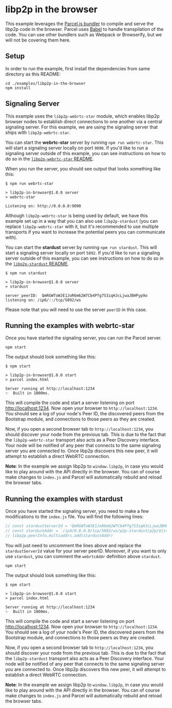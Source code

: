 # libp2p in the browser

This example leverages the [Parcel.js bundler](https://parceljs.org/) to compile and serve the libp2p code in the browser. Parcel uses [Babel](https://babeljs.io/) to handle transpilation of the code. You can use other bundlers such as Webpack or Browserify, but we will not be covering them here.

## Setup

In order to run the example, first install the dependencies from same directory as this README:

```
cd ./examples/libp2p-in-the-browser
npm install
```

## Signaling Server

This example uses the `libp2p-webrtc-star` module, which enables libp2p browser nodes to establish direct connections to one another via a central signaling server. For this example, we are using the signaling server that ships with `libp2p-webrtc-star`.

You can start the **webrtc-star** server by running `npm run webrtc-star`. This will start a signaling server locally on port `9090`. If you'd like to run a signaling server outside of this example, you can see instructions on how to do so in the [`libp2p-webrtc-star` README](https://github.com/libp2p/js-libp2p-webrtc-star).

When you run the server, you should see output that looks something like this:

```log
$ npm run webrtc-star

> libp2p-in-browser@1.0.0 server
> webrtc-star

Listening on: http://0.0.0.0:9090
```

Although `libp2p-webrtc-star` is being used by default, we have this example set up in a way that you can also use `libp2p-stardust` (you can replace `libp2p-webrtc-star` with it, but it's recommended to use multiple transports if you want to increase the potential peers you can communicate with).

You can start the **stardust** server by running `npm run stardust`. This will start a signaling server locally on port `5892`. If you'd like to run a signaling server outside of this example, you can see instructions on how to do so in the [`libp2p-stardust` README](https://github.com/libp2p/js-libp2p-stardust).

```log
$ npm run stardust

> libp2p-in-browser@1.0.0 server
> stardust

server peerID:  QmRGWToWJE1JoR6m62W7Cb4Pfg7S3iqHJcLjwaJBHPyp9o
listening on: /ip6/::/tcp/5892/ws
```

Please note that you will need to use the server `peerID` in this case.

## Running the examples with webrtc-star

Once you have started the signaling server, you can run the Parcel server.

```
npm start
```

The output should look something like this:

```log
$ npm start

> libp2p-in-browser@1.0.0 start
> parcel index.html

Server running at http://localhost:1234
✨  Built in 1000ms.
```

This will compile the code and start a server listening on port [http://localhost:1234](http://localhost:1234). Now open your browser to `http://localhost:1234`. You should see a log of your node's Peer ID, the discovered peers from the Bootstrap module, and connections to those peers as they are created.

Now, if you open a second browser tab to `http://localhost:1234`, you should discover your node from the previous tab. This is due to the fact that the `libp2p-webrtc-star` transport also acts as a Peer Discovery interface. Your node will be notified of any peer that connects to the same signaling server you are connected to. Once libp2p discovers this new peer, it will attempt to establish a direct WebRTC connection.

**Note**: In the example we assign libp2p to `window.libp2p`, in case you would like to play around with the API directly in the browser. You can of course make changes to `index.js` and Parcel will automatically rebuild and reload the browser tabs.

## Running the examples with stardust

Once you have started the signaling server, you need to make a few modifications to the `index.js` file. You will find the following lines:

```js
// const stardustServerId = 'QmRGWToWJE1JoR6m62W7Cb4Pfg7S3iqHJcLjwaJBHPyp9o'
// const stardustAddr = `/ip4/0.0.0.0/tcp/5892/ws/p2p-stardust/p2p/${stardustServerId}/p2p/${libp2p.peerInfo.id.toB58String()}`
// libp2p.peerInfo.multiaddrs.add(stardustAddr)
```

You will just need to uncomment the lines above and replace the `stardustServerId` value for your server peerID. Moreover, if you want to only use `stardust`, you can comment the `webrtcAddr` definition above `stardust`.

```
npm start
```

The output should look something like this:

```log
$ npm start

> libp2p-in-browser@1.0.0 start
> parcel index.html

Server running at http://localhost:1234
✨  Built in 1000ms.
```

This will compile the code and start a server listening on port [http://localhost:1234](http://localhost:1234). Now open your browser to `http://localhost:1234`. You should see a log of your node's Peer ID, the discovered peers from the Bootstrap module, and connections to those peers as they are created.

Now, if you open a second browser tab to `http://localhost:1234`, you should discover your node from the previous tab. This is due to the fact that the `libp2p-stardust` transport also acts as a Peer Discovery interface. Your node will be notified of any peer that connects to the same signaling server you are connected to. Once libp2p discovers this new peer, it will attempt to establish a direct WebRTC connection.

**Note**: In the example we assign libp2p to `window.libp2p`, in case you would like to play around with the API directly in the browser. You can of course make changes to `index.js` and Parcel will automatically rebuild and reload the browser tabs.
